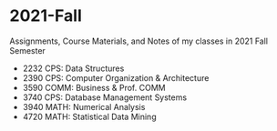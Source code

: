 # 2021-Fall

Assignments, Course Materials, and Notes of my classes in 2021 Fall Semester

* 2232 CPS: Data Structures
* 2390 CPS: Computer Organization & Architecture
* 3590 COMM: Business & Prof. COMM
* 3740 CPS: Database Management Systems
* 3940 MATH: Numerical Analysis
* 4720 MATH: Statistical Data Mining
